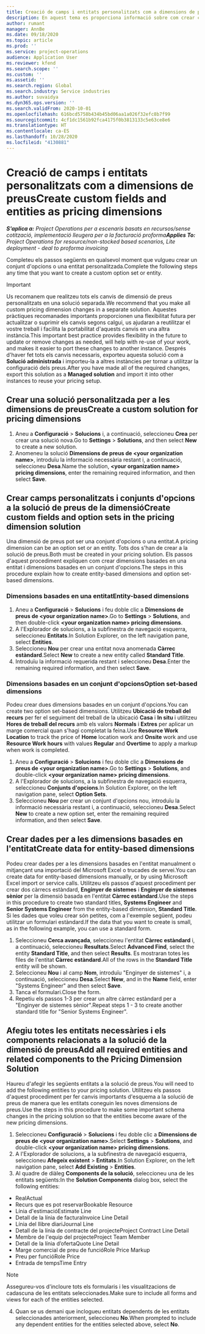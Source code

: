 ```yaml
---
title: Creació de camps i entitats personalitzats com a dimensions de preus
description: En aquest tema es proporciona informació sobre com crear conjunts d'opcions o entitats personalitzades.
author: rumant
manager: AnnBe
ms.date: 09/18/2020
ms.topic: article
ms.prod: ''
ms.service: project-operations
audience: Application User
ms.reviewer: kfend
ms.search.scope: ''
ms.custom: ''
ms.assetid: ''
ms.search.region: Global
ms.search.industry: Service industries
ms.author: suvaidya
ms.dyn365.ops.version: ''
ms.search.validFrom: 2020-10-01
ms.openlocfilehash: 616bcd5758b434b45bd06aa1a026f32efc8b7f99
ms.sourcegitcommit: 4cf1dc1561b92fca4175f0b3813133c5e63ce8e6
ms.translationtype: HT
ms.contentlocale: ca-ES
ms.lasthandoff: 10/28/2020
ms.locfileid: "4130881"
---
```

# <a name="create-custom-fields-and-entities-as-pricing-dimensions"></a><span data-ttu-id="550d4-103">Creació de camps i entitats personalitzats com a dimensions de preus</span><span class="sxs-lookup"><span data-stu-id="550d4-103">Create custom fields and entities as pricing dimensions</span></span>

<span data-ttu-id="550d4-104">_**S'aplica a:** Project Operations per a escenaris basats en recursos/sense cotització, implementació lleugera per a la facturació proforma_</span><span class="sxs-lookup"><span data-stu-id="550d4-104">_**Applies To:** Project Operations for resource/non-stocked based scenarios, Lite deployment - deal to proforma invoicing_</span></span>

<span data-ttu-id="550d4-105">Completeu els passos següents en qualsevol moment que vulgueu crear un conjunt d'opcions o una entitat personalitzada.</span><span class="sxs-lookup"><span data-stu-id="550d4-105">Complete the following steps any time that you want to create a custom option set or entity.</span></span>

> [!IMPORTANT]
> <span data-ttu-id="550d4-106">Us recomanem que realitzeu tots els canvis de dimensió de preus personalitzats en una solució separada.</span><span class="sxs-lookup"><span data-stu-id="550d4-106">We recommend that you make all custom pricing dimension changes in a separate solution.</span></span> <span data-ttu-id="550d4-107">Aquestes pràctiques recomanades importants proporcionen una flexibilitat futura per actualitzar o suprimir els canvis segons calgui, us ajudaran a reutilitzar el vostre treball i facilita la portabilitat d'aquests canvis en una altra instància.</span><span class="sxs-lookup"><span data-stu-id="550d4-107">This important best practice provides flexibility in the future to update or remove changes as needed, will help with re-use of your work, and makes it easier to port these changes to another instance.</span></span> <span data-ttu-id="550d4-108">Després d'haver fet tots els canvis necessaris, exporteu aquesta solució com a **Solució administrada** i importeu-la a altres instàncies per tornar a utilitzar la configuració dels preus.</span><span class="sxs-lookup"><span data-stu-id="550d4-108">After you have made all of the required changes, export this solution as a **Managed solution** and import it into other instances to reuse your pricing setup.</span></span>


## <a name="create-a-custom-solution-for-pricing-dimensions"></a><span data-ttu-id="550d4-109">Crear una solució personalitzada per a les dimensions de preus</span><span class="sxs-lookup"><span data-stu-id="550d4-109">Create a custom solution for pricing dimensions</span></span>
1. <span data-ttu-id="550d4-110">Aneu a **Configuració** > **Solucions** i, a continuació, seleccioneu **Crea** per crear una solució nova.</span><span class="sxs-lookup"><span data-stu-id="550d4-110">Go to **Settings** > **Solutions**, and then select **New** to create a new solution.</span></span> 
2. <span data-ttu-id="550d4-111">Anomeneu la solució **Dimensions de preus de \<your organization name>**, introduïu la informació necessària restant i, a continuació, seleccioneu **Desa**.</span><span class="sxs-lookup"><span data-stu-id="550d4-111">Name the solution, **\<your organization name> pricing dimensions**, enter the remaining required information, and then select **Save**.</span></span>
  
## <a name="create-custom-fields-and-option-sets-in-the-pricing-dimension-solution"></a><span data-ttu-id="550d4-112">Crear camps personalitzats i conjunts d'opcions a la solució de preus de la dimensió</span><span class="sxs-lookup"><span data-stu-id="550d4-112">Create custom fields and option sets in the pricing dimension solution</span></span>

<span data-ttu-id="550d4-113">Una dimensió de preus pot ser una conjunt d'opcions o una entitat.</span><span class="sxs-lookup"><span data-stu-id="550d4-113">A pricing dimension can be an option set or an entity.</span></span> <span data-ttu-id="550d4-114">Tots dos s'han de crear a la solució de preus.</span><span class="sxs-lookup"><span data-stu-id="550d4-114">Both must be created in your pricing solution.</span></span> <span data-ttu-id="550d4-115">Els passos d'aquest procediment expliquen com crear dimensions basades en una entitat i dimensions basades en un conjunt d'opcions.</span><span class="sxs-lookup"><span data-stu-id="550d4-115">The steps in this procedure explain how to create entity-based dimensions and option set-based dimensions.</span></span>

### <a name="entity-based-dimensions"></a><span data-ttu-id="550d4-116">Dimensions basades en una entitat</span><span class="sxs-lookup"><span data-stu-id="550d4-116">Entity-based dimensions</span></span>

1. <span data-ttu-id="550d4-117">Aneu a **Configuració** > **Solucions** i feu doble clic a **Dimensions de preus de \<your organization name>**.</span><span class="sxs-lookup"><span data-stu-id="550d4-117">Go to **Settings** > **Solutions**, and then double-click **\<your organization name> pricing dimensions**.</span></span>
2. <span data-ttu-id="550d4-118">A l'Explorador de solucions, a la subfinestra de navegació esquerra, seleccioneu **Entitats**.</span><span class="sxs-lookup"><span data-stu-id="550d4-118">In Solution Explorer, on the left navigation pane, select **Entities**.</span></span>
3. <span data-ttu-id="550d4-119">Seleccioneu **Nou** per crear una entitat nova anomenada **Càrrec estàndard**.</span><span class="sxs-lookup"><span data-stu-id="550d4-119">Select **New** to create a new entity called **Standard Title**.</span></span> 
4. <span data-ttu-id="550d4-120">Introduïu la informació requerida restant i seleccioneu **Desa**.</span><span class="sxs-lookup"><span data-stu-id="550d4-120">Enter the remaining required information, and then select **Save**.</span></span>


### <a name="option-set-based-dimensions"></a><span data-ttu-id="550d4-121">Dimensions basades en un conjunt d'opcions</span><span class="sxs-lookup"><span data-stu-id="550d4-121">Option set-based dimensions</span></span> 
<span data-ttu-id="550d4-122">Podeu crear dues dimensions basades en un conjunt d'opcions.</span><span class="sxs-lookup"><span data-stu-id="550d4-122">You can create two option set-based dimensions.</span></span> <span data-ttu-id="550d4-123">Utilitzeu **Ubicació de treball del recurs** per fer el seguiment del treball de la ubicació **Casa** i **In situ** i utilitzeu **Hores de treball del recurs** amb els valors **Normals** i **Extres** per aplicar un marge comercial quan s'hagi completat la feina.</span><span class="sxs-lookup"><span data-stu-id="550d4-123">Use **Resource Work Location** to track the price of **Home** location work and **Onsite** work and use **Resource Work hours** with values **Regular** and **Overtime** to apply a markup when work is completed.</span></span>


1. <span data-ttu-id="550d4-124">Aneu a **Configuració** > **Solucions** i feu doble clic a **Dimensions de preus de \<your organization name>**.</span><span class="sxs-lookup"><span data-stu-id="550d4-124">Go to **Settings** > **Solutions**, and double-click  **\<your organization name> pricing dimensions**.</span></span> 
2. <span data-ttu-id="550d4-125">A l'Explorador de solucions, a la subfinestra de navegació esquerra, seleccioneu **Conjunts d'opcions**.</span><span class="sxs-lookup"><span data-stu-id="550d4-125">In Solution Explorer, on the left navigation pane, select  **Option Sets**.</span></span> 
3. <span data-ttu-id="550d4-126">Seleccioneu **Nou** per crear un conjunt d'opcions nou, introduïu la informació necessària restant i, a continuació, seleccioneu **Desa**.</span><span class="sxs-lookup"><span data-stu-id="550d4-126">Select **New** to create a new option set, enter the remaining required information, and then select **Save**.</span></span>

## <a name="create-data-for-entity-based-dimensions"></a><span data-ttu-id="550d4-127">Crear dades per a les dimensions basades en l'entitat</span><span class="sxs-lookup"><span data-stu-id="550d4-127">Create data for entity-based dimensions</span></span>

<span data-ttu-id="550d4-128">Podeu crear dades per a les dimensions basades en l'entitat manualment o mitjançant una importació del Microsoft Excel o trucades de servei.</span><span class="sxs-lookup"><span data-stu-id="550d4-128">You can create data for entity-based dimensions manually, or by using Microsoft Excel import or service calls.</span></span> <span data-ttu-id="550d4-129">Utilitzeu els passos d'aquest procediment per crear dos càrrecs estàndard, **Enginyer de sistemes** i **Enginyer de sistemes sènior** per la dimensió basada en l'entitat **Càrrec estàndard**.</span><span class="sxs-lookup"><span data-stu-id="550d4-129">Use the steps in this procedure to create two standard titles, **Systems Engineer** and **Senior Systems Engineer** from the entity-based dimension, **Standard Title**.</span></span> <span data-ttu-id="550d4-130">Si les dades que voleu crear són petites, com a l'exemple següent, podeu utilitzar un formulari estàndard.</span><span class="sxs-lookup"><span data-stu-id="550d4-130">If the data that you want to create is small, as in the following example, you can use a standard form.</span></span>

1. <span data-ttu-id="550d4-131">Seleccioneu **Cerca avançada**, seleccioneu l'entitat **Càrrec estàndard** i, a continuació, seleccioneu **Resultats**.</span><span class="sxs-lookup"><span data-stu-id="550d4-131">Select **Advanced Find**, select the entity **Standard Title**, and then select **Results**.</span></span> <span data-ttu-id="550d4-132">Es mostraran totes les files de l'entitat **Càrrec estàndard**.</span><span class="sxs-lookup"><span data-stu-id="550d4-132">All of the rows in the **Standard Title** entity will be shown.</span></span>
2. <span data-ttu-id="550d4-133">Seleccioneu **Nou** i al camp **Nom**, introduïu "Enginyer de sistemes" i, a continuació, seleccioneu **Desa**.</span><span class="sxs-lookup"><span data-stu-id="550d4-133">Select **New**, and in the **Name** field, enter "Systems Engineer" and then select **Save**.</span></span>
3. <span data-ttu-id="550d4-134">Tanca el formulari.</span><span class="sxs-lookup"><span data-stu-id="550d4-134">Close the form.</span></span> 
4. <span data-ttu-id="550d4-135">Repetiu els passos 1-3 per crear un altre càrrec estàndard per a "Enginyer de sistemes sènior".</span><span class="sxs-lookup"><span data-stu-id="550d4-135">Repeat steps 1 - 3 to create another standard title for "Senior Systems Engineer".</span></span>

## <a name="add-all-required-entities-and-related-components-to-the-pricing-dimension-solution"></a><span data-ttu-id="550d4-136">Afegiu totes les entitats necessàries i els components relacionats a la solució de la dimensió de preus</span><span class="sxs-lookup"><span data-stu-id="550d4-136">Add all required entities and related components to the Pricing Dimension Solution</span></span>
<span data-ttu-id="550d4-137">Haureu d'afegir les següents entitats a la solució de preus.</span><span class="sxs-lookup"><span data-stu-id="550d4-137">You will need to add the following entities to your pricing solution.</span></span> <span data-ttu-id="550d4-138">Utilitzeu els passos d'aquest procediment per fer canvis importants d'esquema a la solució de preus de manera que les entitats coneguin les noves dimensions de preus.</span><span class="sxs-lookup"><span data-stu-id="550d4-138">Use the steps in this procedure to make some important schema changes in the pricing solution so that the entities become aware of the new pricing dimensions.</span></span>

1. <span data-ttu-id="550d4-139">Seleccioneu **Configuració** > **Solucions** i feu doble clic a **Dimensions de preus de \<your organization name>**.</span><span class="sxs-lookup"><span data-stu-id="550d4-139">Select **Settings** > **Solutions**, and double-click **\<your organization name> pricing dimensions**.</span></span> 
2. <span data-ttu-id="550d4-140">A l'Explorador de solucions, a la subfinestra de navegació esquerra, seleccioneu **Afegeix existent** > **Entitats**.</span><span class="sxs-lookup"><span data-stu-id="550d4-140">In Solution Explorer, on the left navigation pane, select **Add Existing** > **Entities**.</span></span>
3. <span data-ttu-id="550d4-141">Al quadre de diàleg **Components de la solució**, seleccioneu una de les entitats següents:</span><span class="sxs-lookup"><span data-stu-id="550d4-141">In the **Solution Components** dialog box, select the following entities:</span></span>

  - <span data-ttu-id="550d4-142">Real</span><span class="sxs-lookup"><span data-stu-id="550d4-142">Actual</span></span>
  - <span data-ttu-id="550d4-143">Recurs que es pot reservar</span><span class="sxs-lookup"><span data-stu-id="550d4-143">Bookable Resource</span></span>
  - <span data-ttu-id="550d4-144">Línia d'estimació</span><span class="sxs-lookup"><span data-stu-id="550d4-144">Estimate Line</span></span>
  - <span data-ttu-id="550d4-145">Detall de la línia de factura</span><span class="sxs-lookup"><span data-stu-id="550d4-145">Invoice Line Detail</span></span>
  - <span data-ttu-id="550d4-146">Línia del llibre diari</span><span class="sxs-lookup"><span data-stu-id="550d4-146">Journal Line</span></span>
  - <span data-ttu-id="550d4-147">Detall de la línia de contracte del projecte</span><span class="sxs-lookup"><span data-stu-id="550d4-147">Project Contract Line Detail</span></span>
  - <span data-ttu-id="550d4-148">Membre de l'equip del projecte</span><span class="sxs-lookup"><span data-stu-id="550d4-148">Project Team Member</span></span>
  - <span data-ttu-id="550d4-149">Detall de la línia d’oferta</span><span class="sxs-lookup"><span data-stu-id="550d4-149">Quote Line Detail</span></span>
  - <span data-ttu-id="550d4-150">Marge comercial de preu de funció</span><span class="sxs-lookup"><span data-stu-id="550d4-150">Role Price Markup</span></span>
  - <span data-ttu-id="550d4-151">Preu per funció</span><span class="sxs-lookup"><span data-stu-id="550d4-151">Role Price</span></span> 
  - <span data-ttu-id="550d4-152">Entrada de temps</span><span class="sxs-lookup"><span data-stu-id="550d4-152">Time Entry</span></span> 


> [!NOTE]
> <span data-ttu-id="550d4-153">Assegureu-vos d'incloure tots els formularis i les visualitzacions de cadascuna de les entitats seleccionades.</span><span class="sxs-lookup"><span data-stu-id="550d4-153">Make sure to include all forms and views for each of the entities selected.</span></span>

4. <span data-ttu-id="550d4-154">Quan se us demani que inclogueu entitats dependents de les entitats seleccionades anteriorment, seleccioneu **No**.</span><span class="sxs-lookup"><span data-stu-id="550d4-154">When prompted to include any dependent entities for the entities selected above, select **No**.</span></span>

